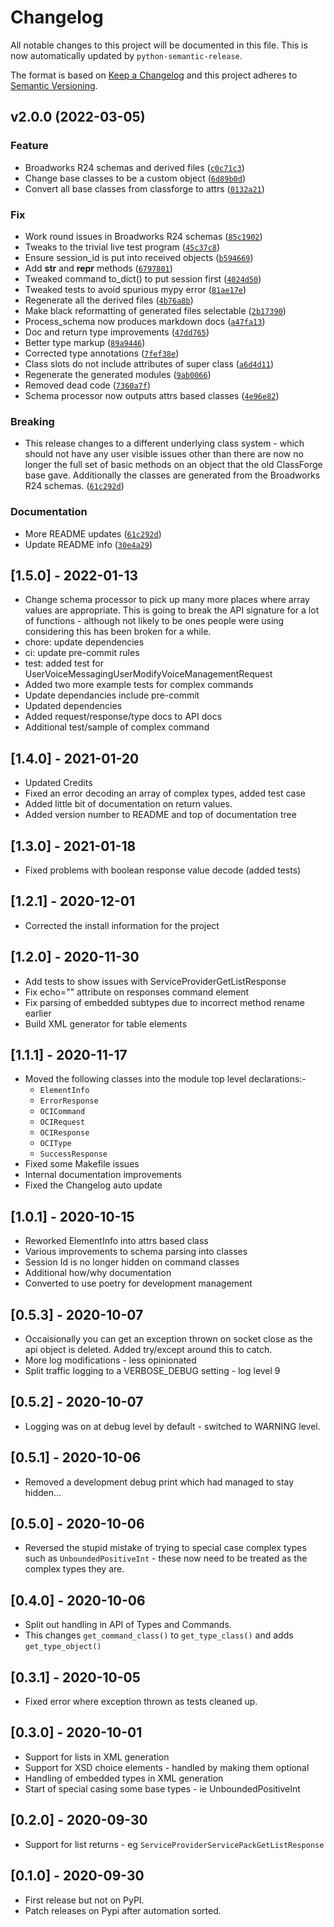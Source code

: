 # Changelog
All notable changes to this project will be documented in this file.
This is now automatically updated by `python-semantic-release`.

The format is based on [Keep a Changelog](http://keepachangelog.com/en/1.0.0/)
and this project adheres to [Semantic Versioning](http://semver.org/spec/v2.0.0.html).

<!--next-version-placeholder-->

## v2.0.0 (2022-03-05)
### Feature
* Broadworks R24 schemas and derived files ([`c0c71c3`](https://github.com/nigelm/broadworks_ocip/commit/c0c71c33234806329c48651272cb128b96fd3b27))
* Change base classes to be a custom object ([`6d89b0d`](https://github.com/nigelm/broadworks_ocip/commit/6d89b0dc392cfdb52974641fce2c560d99ae2011))
* Convert all base classes from classforge to attrs ([`0132a21`](https://github.com/nigelm/broadworks_ocip/commit/0132a211337f905918641c9fda548edc396f6e08))

### Fix
* Work round issues in Broadworks R24 schemas ([`85c1902`](https://github.com/nigelm/broadworks_ocip/commit/85c19023eb021edc40086d3dda6079e5586ae7db))
* Tweaks to the trivial live test program ([`45c37c8`](https://github.com/nigelm/broadworks_ocip/commit/45c37c86cd6492a536f36075fb508ba74d31de3f))
* Ensure session_id is put into received objects ([`b594669`](https://github.com/nigelm/broadworks_ocip/commit/b5946695e98ccaf7cc0ec7396c7b0482d09bf07b))
* Add __str__ and __repr__ methods ([`6797801`](https://github.com/nigelm/broadworks_ocip/commit/6797801fcea1743c6307341c34c8c4e111796dfc))
* Tweaked command to_dict() to put session first ([`4024d50`](https://github.com/nigelm/broadworks_ocip/commit/4024d509da3abe90a88233bcb881e87a79a58c01))
* Tweaked tests to avoid spurious mypy error ([`81ae17e`](https://github.com/nigelm/broadworks_ocip/commit/81ae17ebdf3a7d96a232afe01db4d2fe78d76462))
* Regenerate all the derived files ([`4b76a8b`](https://github.com/nigelm/broadworks_ocip/commit/4b76a8b30a84c75019cfeba585dc877b85deba33))
* Make black reformatting of generated files selectable ([`2b17390`](https://github.com/nigelm/broadworks_ocip/commit/2b17390db7759781617b5e31f22c7d8658ba6eb9))
* Process_schema now produces markdown docs ([`a47fa13`](https://github.com/nigelm/broadworks_ocip/commit/a47fa1342b23830772f2b8eda7ee1beb5bcbdb7a))
* Doc and return type improvements ([`47dd765`](https://github.com/nigelm/broadworks_ocip/commit/47dd765ff71705cd30e9b7d0e55fe4b2a9af6807))
* Better type markup ([`89a9446`](https://github.com/nigelm/broadworks_ocip/commit/89a944668c7d7158333ce0953c5a1ffbca4ecf7f))
* Corrected type annotations ([`7fef38e`](https://github.com/nigelm/broadworks_ocip/commit/7fef38e2cdcd806a257d9e8f0132bc42fcf384d8))
* Class slots do not include attributes of super class ([`a6d4d11`](https://github.com/nigelm/broadworks_ocip/commit/a6d4d117f2920f2766b39fe0711a96952b681a6a))
* Regenerate the generated modules ([`9ab0066`](https://github.com/nigelm/broadworks_ocip/commit/9ab0066ec07b1395efc56453eacd72c753bc7001))
* Removed dead code ([`7360a7f`](https://github.com/nigelm/broadworks_ocip/commit/7360a7f397ea2c68977f2f14fba6d6b3135beabe))
* Schema processor now outputs attrs based classes ([`4e96e82`](https://github.com/nigelm/broadworks_ocip/commit/4e96e8200d0146c29f07955bd1797b2b8b931bfa))

### Breaking
* This release changes to a different underlying class system - which should not have any user visible issues other than there are now no longer the full set of basic methods on an object that the old ClassForge base gave.  Additionally the classes are generated from the Broadworks R24 schemas.  ([`61c292d`](https://github.com/nigelm/broadworks_ocip/commit/61c292dc01020d700653f4d30e5c65937a7ddddb))

### Documentation
* More README updates ([`61c292d`](https://github.com/nigelm/broadworks_ocip/commit/61c292dc01020d700653f4d30e5c65937a7ddddb))
* Update README info ([`30e4a29`](https://github.com/nigelm/broadworks_ocip/commit/30e4a29ed2b12024dc62bc0c2f12618409c30ed1))

[1.5.0] - 2022-01-13
--------------------
- Change schema processor to pick up many more places where array values are
  appropriate. This is going to break the API signature for a lot of
  functions - although not likely to be ones people were using considering
  this has been broken for a while.
- chore: update dependencies
- ci: update pre-commit rules
- test: added test for UserVoiceMessagingUserModifyVoiceManagementRequest
- Added two more example tests for complex commands
- Update dependancies include pre-commit
- Updated dependencies
- Added request/response/type docs to API docs
- Additional test/sample of complex command


[1.4.0] - 2021-01-20
--------------------
- Updated Credits
- Fixed an error decoding an array of complex types, added test case
- Added little bit of documentation on return values.
- Added version number to README and top of documentation tree

[1.3.0] - 2021-01-18
--------------------
- Fixed problems with boolean response value decode (added tests)

[1.2.1] - 2020-12-01
--------------------
- Corrected the install information for the project

[1.2.0] - 2020-11-30
--------------------
- Add tests to show issues with ServiceProviderGetListResponse
- Fix echo="" attribute on responses command element
- Fix parsing of embedded subtypes due to incorrect method rename earlier
- Build XML generator for table elements

[1.1.1] - 2020-11-17
--------------------
- Moved the following classes into the module top level declarations:-
    - `ElementInfo`
    - `ErrorResponse`
    - `OCICommand`
    - `OCIRequest`
    - `OCIResponse`
    - `OCIType`
    - `SuccessResponse`
- Fixed some Makefile issues
- Internal documentation improvements
- Fixed the Changelog auto update

[1.0.1] - 2020-10-15
--------------------
- Reworked ElementInfo into attrs based class
- Various improvements to schema parsing into classes
- Session Id is no longer hidden on command classes
- Additional how/why documentation
- Converted to use poetry for development management

[0.5.3] - 2020-10-07
--------------------
- Occaisionally you can get an exception thrown on socket close as the
  api object is deleted.  Added try/except around this to catch.
- More log modifications - less opinionated
- Split traffic logging to a VERBOSE_DEBUG setting - log level 9

[0.5.2] - 2020-10-07
--------------------
- Logging was on at debug level by default - switched to WARNING level.

[0.5.1] - 2020-10-06
--------------------
- Removed a development debug print which had managed to stay hidden...

[0.5.0] - 2020-10-06
--------------------
- Reversed the stupid mistake of trying to special case complex types
  such as ``UnboundedPositiveInt`` - these now need to be treated as
  the complex types they are.

[0.4.0] - 2020-10-06
--------------------
- Split out handling in API of Types and Commands.
- This changes ``get_command_class()`` to ``get_type_class()`` and adds
  ``get_type_object()``

[0.3.1] - 2020-10-05
--------------------
- Fixed error where exception thrown as tests cleaned up.

[0.3.0] - 2020-10-01
--------------------
- Support for lists in XML generation
- Support for XSD choice elements - handled by making them optional
- Handling of embedded types in XML generation
- Start of special casing some base types - ie UnboundedPositiveInt

[0.2.0] - 2020-09-30
--------------------
- Support for list returns - eg ``ServiceProviderServicePackGetListResponse``

[0.1.0] - 2020-09-30
--------------------
- First release but not on PyPI.
- Patch releases on Pypi after automation sorted.

